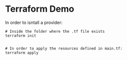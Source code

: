 # Terraform Demo

In order to isntall a provider:
    
    # Inside the folder where the .tf file exists
    terraform init


    # In order to apply the resources defined in main.tf:
    terraform apply
